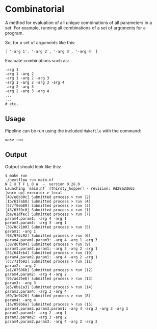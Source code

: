 # Combinatorial

A method for evaluation of all unique combinations of all parameters in a set. For example, running all combinations of a set of arguments for a program.

So, for a set of arguments like this:

```
[ '-arg 1', '-arg 2', '-arg 3', '-arg 4' ]
```

Evaluate combinations such as:

```
-arg 1
-arg 1 -arg 2
-arg 1 -arg 2 -arg 3
-arg 1 -arg 2 -arg 3 -arg 4
-arg 2 -arg 3
-arg 2 -arg 3 -arg 4
...
...
# etc.
```

## Usage

Pipeline can be run using the included `Makefile` with the command:

```
make run
```

## Output

Output should look like this:

```
$ make run
./nextflow run main.nf
N E X T F L O W  ~  version 0.28.0
Launching `main.nf` [thirsty_hopper] - revision: 9d28a2d665
[warm up] executor > local
[40/e8b30c] Submitted process > run (2)
[1b/617ab8] Submitted process > run (4)
[57/f9eb89] Submitted process > run (3)
[43/6359c0] Submitted process > run (1)
[ba/81dfec] Submitted process > run (7)
param4.param1: -arg 4 -arg 1
param3.param1: -arg 3 -arg 1
[38/0c7100] Submitted process > run (5)
param1: -arg 1
[98/976c92] Submitted process > run (6)
param4.param1.param3: -arg 4 -arg 1 -arg 3
[38/d6fb04] Submitted process > run (9)
param3.param2.param1: -arg 3 -arg 2 -arg 1
[55/64fcb4] Submitted process > run (10)
param4.param2.param1: -arg 4 -arg 2 -arg 1
[cc/71f692] Submitted process > run (11)
param2: -arg 2
[a1/87586b] Submitted process > run (12)
param4.param2: -arg 4 -arg 2
[95/ad25e6] Submitted process > run (13)
param3: -arg 3
[e5/8be1a3] Submitted process > run (14)
param3.param4: -arg 3 -arg 4
[69/3e9426] Submitted process > run (8)
param4: -arg 4
[16/058b6a] Submitted process > run (15)
param4.param2.param3.param1: -arg 4 -arg 2 -arg 3 -arg 1
param2.param1: -arg 2 -arg 1
param3.param2: -arg 3 -arg 2
param4.param2.param3: -arg 4 -arg 2 -arg 3
```
